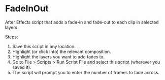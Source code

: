 # FadeInOut
After Effects script that adds a fade-in and fade-out to each clip in selected layers

Steps:
1. Save this script in any location.
2. Highlight (or click into) the relevant composition.
3. Highlight the layers you want to add fades to.
4. Go to File > Scripts > Run Script File and select this script (wherever you saved it).
5. The script will prompt you to enter the number of frames to fade across.
